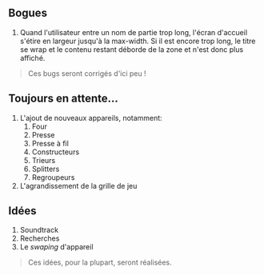 ## Bogues

1. Quand l'utilisateur entre un nom de partie trop long, l'écran d'accueil s'étire en largeur jusqu'à la max-width. Si il est encore trop long, le titre se wrap et le contenu restant déborde de la zone et n'est donc plus affiché.

> Ces bugs seront corrigés d'ici peu !

## Toujours en attente...

1. L'ajout de nouveaux appareils, notamment:
    1. Four
    1. Presse
    1. Presse à fil
    1. Constructeurs
    1. Trieurs
    1. Splitters
    1. Regroupeurs
1. L'agrandissement de la grille de jeu

## Idées

1. Soundtrack
1. Recherches
1. Le *swaping* d'appareil

> Ces idées, pour la plupart, seront réalisées.